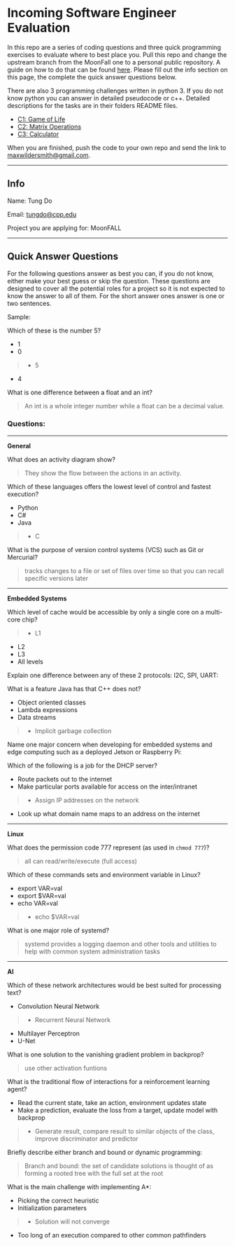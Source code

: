 # Incoming Software Engineer Evaluation

In this repo are a series of coding questions and three quick programming exercises to evaluate where to best place you. Pull this repo and change the upstream branch from the MoonFall one to a personal public repository. A guide on how to do that can be found [here](https://devconnected.com/how-to-change-git-remote-origin/). Please fill out the info section on this page, the complete the quick answer questions below. 

There are also 3 programming challenges written in python 3. If you do not know python you can answer in detailed pseudocode or c++. Detailed descriptions for the tasks are in their folders README files. 

 - [C1: Game of Life](C1/README.md)
 - [C2: Matrix Operations](C2/README.md)
 - [C3: Calculator](C3/README.md)

When you are finished, push the code to your own repo and send the link to maxwildersmith@gmail.com.

---
## Info

Name: Tung Do

Email: tungdo@cpp.edu

Project you are applying for: MoonFALL


---
## Quick Answer Questions
For the following questions answer as best you can, if you do not know, either make your best guess or skip the question. These questions are designed to cover all the potential roles for a project so it is not expected to know the answer to all of them. For the short answer ones answer is one or two sentences.

Sample:

Which of these is the number 5?
 - 1
 - 0
> - 5
 - 4

What is one difference between a float and an int?

> An int is a whole integer number while a float can be a decimal value.

### Questions:
---

**General**

What does an activity diagram show?
> They show the flow between the actions in an activity.

Which of these languages offers the lowest level of control and fastest execution?
 - Python
 - C#
 - Java
> - C


What is the purpose of version control systems (VCS) such as Git or Mercurial?
> tracks changes to a file or set of files over time so that you can recall specific versions later
---
**Embedded Systems**

Which level of cache would be accessible by only a single core on a multi-core chip?
> - L1
 - L2
 - L3
 - All levels


Explain one difference between any of these 2 protocols: I2C, SPI, UART:


What is a feature Java has that C++ does not?
 - Object oriented classes
 - Lambda expressions
 - Data streams
> - Implicit garbage collection


Name one major concern when developing for embedded systems and edge computing such as a deployed Jetson or Raspberry Pi:


Which of the following is a job for the DHCP server?
 - Route packets out to the internet
 - Make particular ports available for access on the inter/intranet
> - Assign IP addresses on the network
 - Look up what domain name maps to an address on the internet

---
**Linux**

What does the permission code 777 represent (as used in `chmod 777`)?
> all can read/write/execute (full access)

Which of these commands sets and environment variable in Linux?
 - export VAR=val
 - export $VAR=val
 - echo VAR=val
> - echo $VAR=val


What is one major role of systemd?
> systemd provides a logging daemon and other tools and utilities to help with common system administration tasks

---
**AI**

Which of these network architectures would be best suited for processing text?
 - Convolution Neural Network
> - Recurrent Neural Network
 - Multilayer Perceptron
 - U-Net


What is one solution to the vanishing gradient problem in backprop?
> use other activation funtions

What is the traditional flow of interactions for a reinforcement learning agent?
 - Read the current state, take an action, environment updates state
 - Make a prediction, evaluate the loss from a target, update model with backprop
> - Generate result, compare result to similar objects of the class, improve discriminator and predictor


Briefly describe either branch and bound or dynamic programming:
> Branch and bound: the set of candidate solutions is thought of as forming a rooted tree with the full set at the root

What is the main challenge with implementing A*:
 - Picking the correct heuristic
 - Initialization parameters
> - Solution will not converge
 - Too long of an execution compared to other common pathfinders
